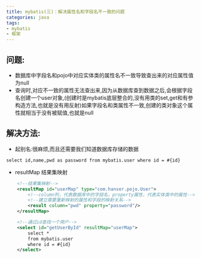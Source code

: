 ```yaml
---
title: mybatis(三)：解决属性名和字段名不一致的问题
categories: java
tags:
- mybatis
- 框架 
---
```


## 问题:

- 数据库中字段名和pojo中对应实体类的属性名不一致导致查出来的对应属性值为null
- 查询时,对应不一致的属性无法查出来,因为从数据库查到数据之后,会根据字段名创建一个user对象,(创建时是mybatis底层整合的,没有用类的set,get和有参构造方法,也就是没有用反射)如果字段名和类属性不一致,创建的类对象这个属性就相当于没有被赋值,也就是null
## 解决方法:

- 起别名:很麻烦,而且还需要我们知道数据库存储的数据

```mysql
select id,name,pwd as password from mybatis.user where id = #{id}
```
- resultMap 结果集映射
```xml
    <!--结果集映射-->
    <resultMap id="userMap" type="com.hanser.pojo.User">
        <!--column列，代表数据库中的字段名，property属性，代表实体类中的属性-->
        <!--建立需要重新映射的属性和字段的映射关系-->
        <result column="pwd" property="password"/>
    </resultMap>

    <!--通过id查找一个用户-->
    <select id="getUserById" resultMap="userMap">
        select *
        from mybatis.user
        where id = #{id}
    </select>
```